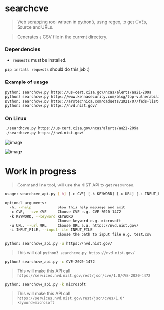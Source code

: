 # searchcve
> Web scrapping tool written in python3, using regex, to get CVEs, Source and URLs.

> Generates a CSV file in the current directory.

### Dependencies

* `requests` must be installed.

`pip install requests` should do this job :)



### Example of usage

```sh
python3 searchcve.py https://us-cert.cisa.gov/ncas/alerts/aa21-209a
python3 searchcve.py https://www.kennasecurity.com/blog/top-vulnerabilities-of-the-decade/
python3 searchcve.py https://arstechnica.com/gadgets/2021/07/feds-list-the-top-30-most-exploited-vulnerabilities-many-are-years-old/
python3 searchcve.py https://nvd.nist.gov/ 
```

### On Linux
```sh
./searchcve.py https://us-cert.cisa.gov/ncas/alerts/aa21-209a
./searchcve.py https://nvd.nist.gov/ 
```

![image](https://user-images.githubusercontent.com/44167150/134931282-ca33dba3-4ab6-474d-8e5a-3da9e6013e6a.png)

![image](https://user-images.githubusercontent.com/44167150/134931413-1e3dc51d-9c8f-44b2-acbd-fa4fc1fff8f4.png)

# Work in progress

> Command line tool, will use the NIST API to get resources.
```sh
usage: searchcve_api.py [-h] [-c CVE] [-k KEYWORD] [-u URL] [-i INPUT_FILE]

optional arguments:
  -h, --help            show this help message and exit
  -c CVE, --cve CVE     Choose CVE e.g. CVE-2020-1472
  -k KEYWORD, --keyword KEYWORD
                        Choose keyword e.g. microsoft
  -u URL, --url URL     Choose URL e.g. https://nvd.nist.gov/
  -i INPUT_FILE, --input-file INPUT_FILE
                        Choose the path to input file e.g. test.csv
```

```sh
python3 searchcve_api.py -u https://nvd.nist.gov/
```

> This will call `python3 searchcve.py https://nvd.nist.gov/`

```sh
python3 searchcve_api.py -c CVE-2020-1472
```

> This will make this API call `https://services.nvd.nist.gov/rest/json/cve/1.0/CVE-2020-1472`


```sh
python3 searchcve_api.py -k microsoft
```

> This will make this API call `https://services.nvd.nist.gov/rest/json/cves/1.0?keyword=microsoft`
